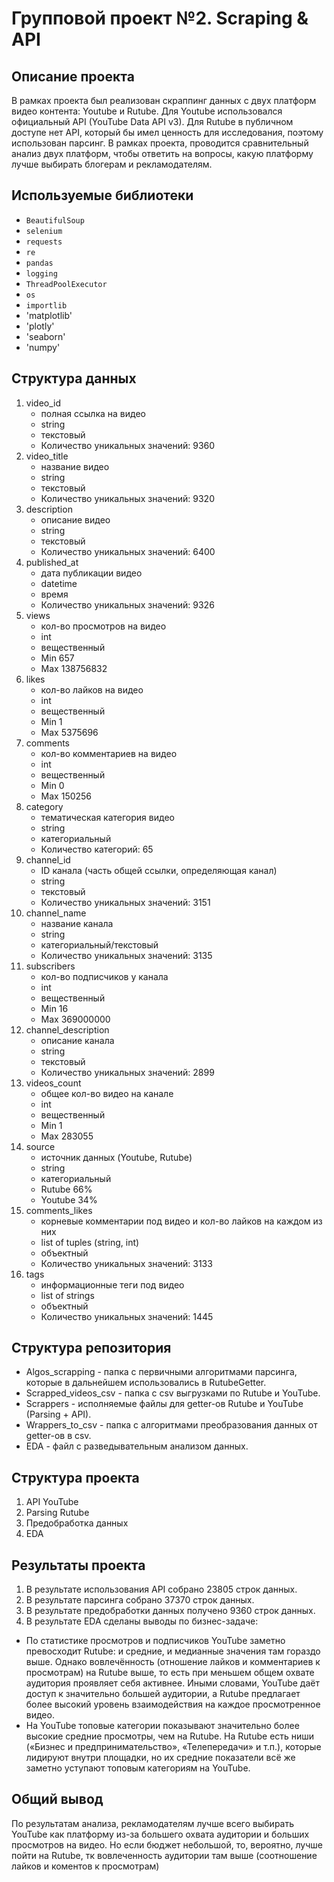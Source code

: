 # Групповой проект №2.  Scraping & API

## Описание проекта

В рамках проекта был реализован скраппинг данных с двух платформ видео контента: Youtube и Rutube. 
Для Youtube использовался официальный API (YouTube Data API v3). Для Rutube в публичном доступе нет API, который бы имел ценность для исследования, поэтому использован парсинг.
В рамках проекта, проводится сравнительный анализ двух платформ, чтобы ответить на вопросы, какую платформу лучше выбирать блогерам и рекламодателям.

## Используемые библиотеки

- `BeautifulSoup`
- `selenium`
- `requests`
- `re`
- `pandas`
- `logging`
- `ThreadPoolExecutor`
- `os`
- `importlib`
- 'matplotlib'
- 'plotly'
- 'seaborn'
- 'numpy'

## Структура данных

1. video_id
   * полная ссылка на видео
   * string
   * текстовый
   * Количество уникальных значений: 9360
2. video_title
   * название видео
   * string
   * текстовый
   * Количество уникальных значений: 9320
3. description
   * описание видео
   * string
   * текстовый
   * Количество уникальных значений: 6400
4. published_at
   * дата публикации видео
   * datetime
   * время
   * Количество уникальных значений: 9326
5. views
    * кол-во просмотров на видео
    * int
    * вещественный
    * Min 657
    * Max 138756832
6. likes
    * кол-во лайков на видео
    * int
    * вещественный
    * Min 1
    * Max  5375696
7. comments
    * кол-во комментариев на видео
    * int
    * вещественный
    * Min 0
    * Max 150256
8. category
    * тематическая категория видео
    * string
    * категориальный
    * Количество категорий: 65
9. channel_id
    * ID канала (часть общей ссылки, определяющая канал)
    * string
    * текстовый
    * Количество уникальных значений: 3151
10. channel_name
    * название канала
    * string
    * категориальный/текстовый
    * Количество уникальных значений: 3135
11. subscribers
    * кол-во подписчиков у канала
    * int
    * вещественный
    * Min 16
    * Max 369000000
12. channel_description
    * описание канала
    * string
    * текстовый
    * Количество уникальных значений: 2899
13. videos_count
    * общее кол-во видео на канале
    * int
    * вещественный
    * Min 1
    * Max 283055
14. source
    * источник данных (Youtube, Rutube)
    * string
    * категориальный
    * Rutube 66%
    * Youtube 34%
15. comments_likes
    * корневые комментарии под видео и кол-во лайков на каждом из них
    * list of tuples (string, int)
    * объектный
    * Количество уникальных значений: 3133
16. tags
    * информационные теги под видео
    * list of strings
    * объектный
    * Количество уникальных значений: 1445

## Структура репозитория

* Algos_scrapping - папка с первичными алгоритмами парсинга, которые в дальнейшем использовались в RutubeGetter.
* Scrapped_videos_csv - папка с csv выгрузками по Rutube и YouTube.
* Scrappers - исполняемые файлы для getter-ов Rutube и YouTube (Parsing + API).
* Wrappers_to_csv - папка с алгоритмами преобразования данных от getter-ов в csv.
* EDA - файл с разведывательным анализом данных.

## Структура проекта

1. API YouTube
2. Parsing Rutube
3. Предобработка данных
4. EDA

## Результаты проекта

1. В результате использования API собрано 23805 строк данных.
2. В результате парсинга собрано 37370 строк данных.
3. В результате предобработки данных получено 9360 строк данных.
4. В результате EDA сделаны выводы по бизнес-задаче:

* По статистике просмотров и подписчиков YouTube заметно превосходит Rutube: и средние, и медианные значения там гораздо выше. Однако вовлечённость (отношение лайков и комментариев к просмотрам) на Rutube выше, то есть при меньшем общем охвате аудитория проявляет себя активнее. Иными словами, YouTube даёт доступ к значительно большей аудитории, а Rutube предлагает более высокий уровень взаимодействия на каждое просмотренное видео.
* На YouTube топовые категории показывают значительно более высокие средние просмотры, чем на Rutube. На Rutube есть ниши («Бизнес и предпринимательство», «Телепередачи» и т.п.), которые лидируют внутри площадки, но их средние показатели всё же заметно уступают топовым категориям на YouTube.

## Общий вывод
По результатам анализа, рекламодателям лучше всего выбирать YouTube как платформу из-за большего охвата аудитории и больших просмотров на видео. Но если бюджет небольшой, то, вероятно, лучше пойти на Rutube, тк вовлеченность аудитории там выше (соотношение лайков и коментов к просмотрам)
